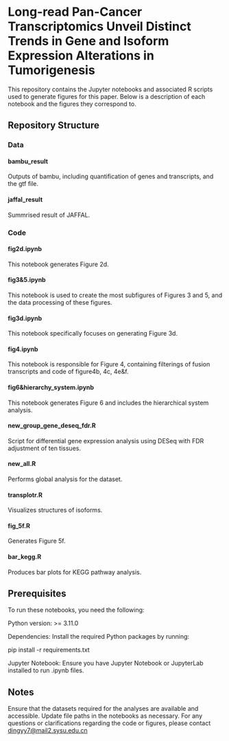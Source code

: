 # Long-read Pan-Cancer Transcriptomics Unveil Distinct Trends in Gene and Isoform Expression Alterations in Tumorigenesis
This repository contains the Jupyter notebooks and associated R scripts used to generate figures for this paper. Below is a description of each notebook and the figures they correspond to.

## Repository Structure

### Data
#### bambu_result
Outputs of bambu, including quantification of genes and transcripts, and the gtf file.

#### jaffal_result
Summrised result of JAFFAL.
### Code
#### fig2d.ipynb
This notebook generates Figure 2d.

#### fig3&5.ipynb
This notebook is used to create the most subfigures of Figures 3 and 5, and the data processing of these figures.

#### fig3d.ipynb
This notebook specifically focuses on generating Figure 3d.

#### fig4.ipynb
This notebook is responsible for Figure 4, containing filterings of fusion transcripts and code of figure4b, 4c, 4e&f.

#### fig6&hierarchy_system.ipynb
This notebook generates Figure 6 and includes the hierarchical system analysis.

#### new_group_gene_deseq_fdr.R
Script for differential gene expression analysis using DESeq with FDR adjustment of ten tissues.

#### new_all.R
Performs global analysis for the dataset.

#### transplotr.R
Visualizes structures of isoforms.

#### fig_5f.R
Generates Figure 5f.

#### bar_kegg.R
Produces bar plots for KEGG pathway analysis.

## Prerequisites
To run these notebooks, you need the following:

Python version: >= 3.11.0

Dependencies: Install the required Python packages by running:

pip install -r requirements.txt

Jupyter Notebook: Ensure you have Jupyter Notebook or JupyterLab installed to run .ipynb files.



## Notes
Ensure that the datasets required for the analyses are available and accessible. Update file paths in the notebooks as necessary.
For any questions or clarifications regarding the code or figures, please contact dingyy7@mail2.sysu.edu.cn
